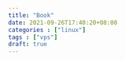 ```yaml
---
title: "Book"
date: 2021-09-26T17:40:20+08:00
categories : ["linux"]
tags : ["vps"]
draft: true
---
```


